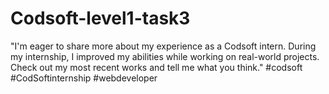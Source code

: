 # Codsoft-level1-task3
"I'm eager to share more about my experience as a Codsoft intern. During my internship, I improved my abilities while working on real-world projects. Check out my most recent works and tell me what you think." #codsoft  #CodSoftinternship #webdeveloper
